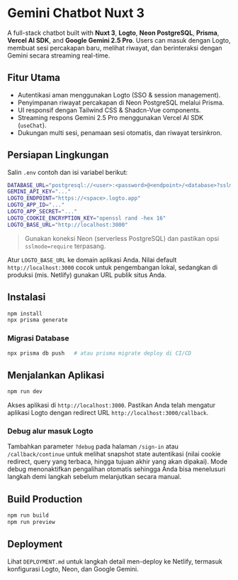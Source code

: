 # Gemini Chatbot Nuxt 3

A full-stack chatbot built with **Nuxt 3**, **Logto**, **Neon PostgreSQL**, **Prisma**, **Vercel AI SDK**, and **Google Gemini 2.5 Pro**. Users can masuk dengan Logto, membuat sesi percakapan baru, melihat riwayat, dan berinteraksi dengan Gemini secara streaming real-time.

## Fitur Utama

- Autentikasi aman menggunakan Logto (SSO & session management).
- Penyimpanan riwayat percakapan di Neon PostgreSQL melalui Prisma.
- UI responsif dengan Tailwind CSS & Shadcn-Vue components.
- Streaming respons Gemini 2.5 Pro menggunakan Vercel AI SDK (`useChat`).
- Dukungan multi sesi, penamaan sesi otomatis, dan riwayat tersinkron.

## Persiapan Lingkungan

Salin `.env` contoh dan isi variabel berikut:

```bash
DATABASE_URL="postgresql://<user>:<password>@<endpoint>/<database>?sslmode=require"
GEMINI_API_KEY="..."
LOGTO_ENDPOINT="https://<space>.logto.app"
LOGTO_APP_ID="..."
LOGTO_APP_SECRET="..."
LOGTO_COOKIE_ENCRYPTION_KEY="openssl rand -hex 16"
LOGTO_BASE_URL="http://localhost:3000"
```

> Gunakan koneksi Neon (serverless PostgreSQL) dan pastikan opsi `sslmode=require` terpasang.

Atur `LOGTO_BASE_URL` ke domain aplikasi Anda. Nilai default `http://localhost:3000` cocok untuk pengembangan lokal, sedangkan di produksi (mis. Netlify) gunakan URL publik situs Anda.

## Instalasi

```bash
npm install
npx prisma generate
```

### Migrasi Database

```bash
npx prisma db push   # atau prisma migrate deploy di CI/CD
```

## Menjalankan Aplikasi

```bash
npm run dev
```

Akses aplikasi di `http://localhost:3000`. Pastikan Anda telah mengatur aplikasi Logto dengan redirect URL `http://localhost:3000/callback`.

### Debug alur masuk Logto

Tambahkan parameter `?debug` pada halaman `/sign-in` atau `/callback/continue` untuk melihat snapshot state autentikasi (nilai cookie redirect, query yang terbaca, hingga tujuan akhir yang akan dipakai). Mode debug menonaktifkan pengalihan otomatis sehingga Anda bisa menelusuri langkah demi langkah sebelum melanjutkan secara manual.

## Build Production

```bash
npm run build
npm run preview
```

## Deployment

Lihat `DEPLOYMENT.md` untuk langkah detail men-deploy ke Netlify, termasuk konfigurasi Logto, Neon, dan Google Gemini.
